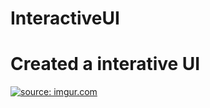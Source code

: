 # InteractiveUI
<h1> Created a interative UI </h1>
<a href="https://imgur.com/0tnhCcQ"><img src="https://i.imgur.com/0tnhCcQ.gif" title="source: imgur.com" /></a>
